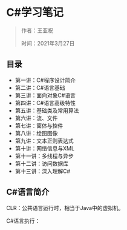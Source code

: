 # C#学习笔记
> 作者：王亚祝
>
> 时间：2021年3月27日

##  目录

- 第一讲：C#程序设计简介
- 第二讲：C#语言基础
- 第三讲：面向对象C#语言
- 第四讲：C#语言高级特性
- 第五讲：基础类及常用算法
- 第六讲：流、文件
- 第七讲：窗体与控件
- 第八讲：绘图图像
- 第九讲：文本正则表达式
- 第十讲：网络信息与XML
- 第十一讲：多线程与异步
- 第十二讲：访问数据库
- 第十三讲：深入理解C#

## C#语言简介

CLR：公共语言运行时，相当于Java中的虚拟机。

C#语言执行：

